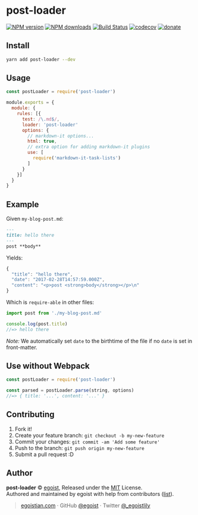 # post-loader

[![NPM version](https://img.shields.io/npm/v/post-loader.svg?style=flat)](https://npmjs.com/package/post-loader) [![NPM downloads](https://img.shields.io/npm/dm/post-loader.svg?style=flat)](https://npmjs.com/package/post-loader) [![Build Status](https://img.shields.io/circleci/project/egoist/post-loader/master.svg?style=flat)](https://circleci.com/gh/egoist/post-loader) [![codecov](https://codecov.io/gh/egoist/post-loader/branch/master/graph/badge.svg)](https://codecov.io/gh/egoist/post-loader) [![donate](https://img.shields.io/badge/$-donate-ff69b4.svg?maxAge=2592000&style=flat)](https://github.com/egoist/donate)

## Install

```bash
yarn add post-loader --dev
```

## Usage

```js
const postLoader = require('post-loader')

module.exports = {
  module: {
    rules: [{
      test: /\.md$/,
      loader: 'post-loader'
      options: {
        // markdown-it options...
        html: true,
        // extra option for adding markdown-it plugins
        use: [
          require('markdown-it-task-lists')
        ]
      }
    }]
  }
}
```

## Example

Given `my-blog-post.md`:

```markdown
---
title: hello there
---
post **body**
```

Yields:

```js
{
  "title": "hello there",
  "date": "2017-02-28T14:57:59.000Z",
  "content": "<p>post <strong>body</strong></p>\n"
}
```

Which is `require-able` in other files:

```js
import post from './my-blog-post.md'

console.log(post.title)
//=> hello there
```

*Note:* We automatically set `date` to the birthtime of the file if no `date` is set in front-matter.

## Use without Webpack

```js
const postLoader = require('post-loader')

const parsed = postLoader.parse(string, options)
//=> { title: '...', content: '...' }
```

## Contributing

1. Fork it!
2. Create your feature branch: `git checkout -b my-new-feature`
3. Commit your changes: `git commit -am 'Add some feature'`
4. Push to the branch: `git push origin my-new-feature`
5. Submit a pull request :D


## Author

**post-loader** © [egoist](https://github.com/egoist), Released under the [MIT](./LICENSE) License.<br>
Authored and maintained by egoist with help from contributors ([list](https://github.com/egoist/post-loader/contributors)).

> [egoistian.com](https://egoistian.com) · GitHub [@egoist](https://github.com/egoist) · Twitter [@_egoistlily](https://twitter.com/_egoistlily)
